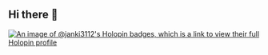 ## Hi there 👋
[![An image of @janki3112's Holopin badges, which is a link to view their full Holopin profile](https://holopin.me/janki3112)](https://holopin.io/@janki3112)

<!--
**Janki3112/Janki3112** is a ✨ _special_ ✨ repository because its `README.md` (this file) appears on your GitHub profile.

Here are some ideas to get you started:

- 🔭 I’m currently working on ...
- 🌱 I’m currently learning ...
- 👯 I’m looking to collaborate on ...
- 🤔 I’m looking for help with ...
- 💬 Ask me about ...
- 📫 How to reach me: ...
- 😄 Pronouns: ...
- ⚡ Fun fact: ...
-->
